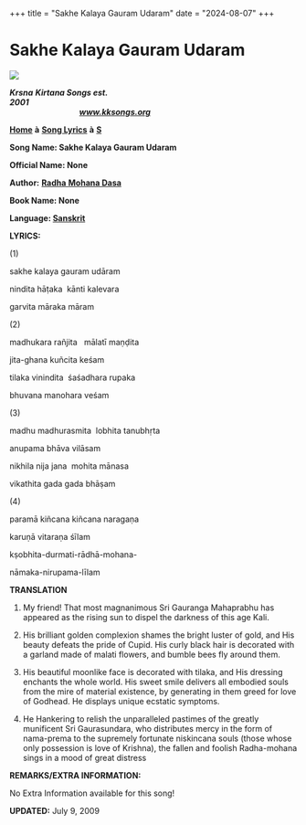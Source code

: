 +++
title = "Sakhe Kalaya Gauram Udaram"
date = "2024-08-07"
+++

# Sakhe Kalaya Gauram Udaram
**[![](http://kksongs.org/image_files/image002.jpg)](http://kksongs.org/)**

**_Krsna_** **_Kirtana Songs est. 2001_**                                                                                                                                                      **_www.kksongs.org_**

**[Home](http://kksongs.org/)** **à** **[Song Lyrics](http://kksongs.org/lyrics.html)** **à** **[S](http://kksongs.org/songs/song_s.html)**

**Song Name: Sakhe Kalaya Gauram Udaram**

**Official Name: None**

**Author:** [**Radha** **Mohana Dasa**](http://kksongs.org/authors/list/radhamohana.html)

**Book Name: None**

**Language: [Sanskrit](http://kksongs.org/language/list/sanskrit.html)**

**LYRICS:**

(1)

sakhe kalaya gauram udāram

nindita hāṭaka  kānti kalevara

garvita māraka māram

(2)

madhukara rañjita   mālatī maṇḍita

jita-ghana kuñcita keśam

tilaka vinindita  śaśadhara rupaka

bhuvana manohara veśam

(3)

madhu madhurasmita  lobhita tanubhṛta

anupama bhāva vilāsam

nikhila nija jana  mohita mānasa

vikathita gada gada bhāṣam

(4)

paramā kiñcana kiñcana naragaṇa

karuṇā vitaraṇa śīlam

kṣobhita-durmati-rādhā-mohana-

nāmaka-nirupama-līlam

**TRANSLATION**

1) My friend! That most magnanimous Sri Gauranga Mahaprabhu has appeared as the rising sun to dispel the darkness of this age Kali.

2) His brilliant golden complexion shames the bright luster of gold, and His beauty defeats the pride of Cupid. His curly black hair is decorated with a garland made of malati flowers, and bumble bees fly around them.

3) His beautiful moonlike face is decorated with tilaka, and His dressing enchants the whole world. His sweet smile delivers all embodied souls from the mire of material existence, by generating in them greed for love of Godhead. He displays unique ecstatic symptoms.

4) He Hankering to relish the unparalleled pastimes of the greatly munificent Sri Gaurasundara, who distributes mercy in the form of nama-prema to the supremely fortunate niskincana souls (those whose only possession is love of Krishna), the fallen and foolish Radha-mohana sings in a mood of great distress

**REMARKS/EXTRA INFORMATION:**

No Extra Information available for this song!

**UPDATED:** July 9, 2009